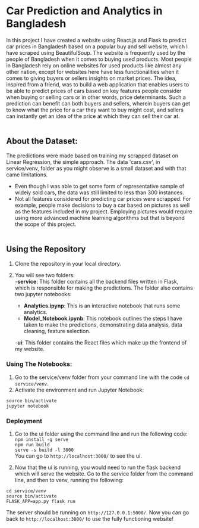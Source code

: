 # Car Prediction and Analytics in Bangladesh

In this project I have created a website using React.js and Flask to predict car prices in Bangladesh based on a popular buy
and sell website, which I have scraped using BeautifulSoup. The website is frequently used by the people of Bangladesh when
it comes to
buying used products. Most people in Bangladesh rely on online websites for used products
like almost any other nation, except for websites here have less functionalities when it comes to giving buyers or sellers
insights on market prices. The idea, inspired from a friend, was to build a web application that enables users to be able to 
predict prices of cars based on key features people consider when buying or selling cars or in other words, price determinants.
Such a prediction can benefit can both buyers and sellers, wherein buyers can get to know what the price for a car they want to
buy might cost, and sellers can instantly get an idea of the price at which they can sell their car at. <br/>
<br/>
## About the Dataset: <br/>
The predictions were made based on training my scrapped dataset on Linear Regression, the simple approach. The data 
'cars.csv', in service/venv, folder as you might observe is a small dataset and with that came limitations.  
* Even though I was able to get some form of representative sample of widely sold cars, the data was still limited to less than
300 instances. 
* Not all features considered for predicting car prices were scrapped. For example, people make decisions to buy a car
based on pictures as well as the features included in my project. Employing pictures would require using more advanced machine
learning algorithms but that is beyond the scope of this project. <br/> <br/>
## Using the Repository <br/>
1. Clone the repository in your local directory.
2. You will see two folders: <br/>
  -**service**: This folder contains all the backend files written in Flask, which is responsible for making the predictions.
  The folder also contains two jupyter notebooks:
    - **Analytics.ipynp**: This is an interactive notebook that runs some analytics.
    - **Model_Notebook.ipynb**: This notebook outlines the steps I have taken to make the predictions, demonstrating data analysis,
    data cleaning, feature selection. <br/> 
   
    -**ui**: This folder contains the React files which make up the frontend of my website.
### Using The Notebooks:
1. Go to the service/venv folder from your command line with the code ` cd service/venv `.
2. Activate the environment and run Jupyter Notebook:
```
source bin/activate
jupyter notebook
```

### Deployment <br/>
1. Go to the ui folder using the command line and run the following code: <br/>
` npm install -g serve ` <br/>
` npm run build ` <br/>
` serve -s build -l 3000 ` <br/>
You can go to ` http://localhost:3000/ ` to see the ui. 

2. Now that the ui is running, you would need to run the flask backend which will serve the website.
Go to the service folder from the command line, and then to venv, running the following: <br/>
```
cd service/venv
source bin/activate
FLASK_APP=app.py flask run
```
The server should be running on ` http://127.0.0.1:5000/ `. Now you can go back to ` http://localhost:3000/ ` to use the 
fully functioning website! 

